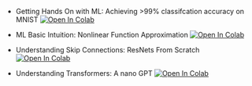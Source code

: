 - Getting Hands On with ML: Achieving >99% classifcation accuracy on MNIST <a target="_blank" href="https://colab.research.google.com/github/henryjchang/dl-notebooks/blob/main/mnist.ipynb">
  <img src="https://colab.research.google.com/assets/colab-badge.svg" alt="Open In Colab"/>
</a>

- ML Basic Intuition: Nonlinear Function Approximation <a target="_blank" href="https://colab.research.google.com/github/henryjchang/dl-notebooks/blob/main/function_approximation.ipynb">
  <img src="https://colab.research.google.com/assets/colab-badge.svg" alt="Open In Colab"/>
</a>

- Understanding Skip Connections: ResNets From Scratch <a target="_blank" href="https://colab.research.google.com/github/henryjchang/dl-notebooks/blob/main/resnet_from_scratch.ipynb">
  <img src="https://colab.research.google.com/assets/colab-badge.svg" alt="Open In Colab"/>
</a>

- Understanding Transformers: A nano GPT <a target="_blank" href="https://colab.research.google.com/github/henryjchang/dl-notebooks/blob/main/transformer_from_scratch.ipynb">
  <img src="https://colab.research.google.com/assets/colab-badge.svg" alt="Open In Colab"/>
</a>
